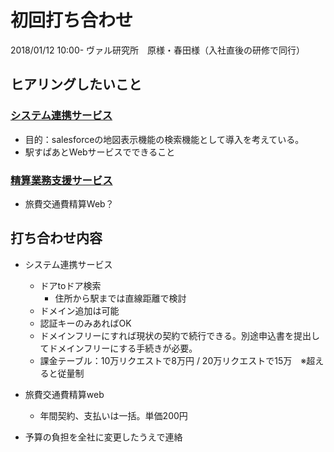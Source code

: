 # 初回打ち合わせ

2018/01/12 10:00-
ヴァル研究所　原様・春田様（入社直後の研修で同行）

## ヒアリングしたいこと

### [システム連携サービス](https://ekiworld.net/service/sier/webservice/index.html)

  - 目的：salesforceの地図表示機能の検索機能として導入を考えている。
  - 駅すぱあとWebサービスでできること
  
### [精算業務支援サービス](https://ekiworld.net/service/lp/seisan_tm/)

  - 旅費交通費精算Web？
  
## 打ち合わせ内容
  - システム連携サービス
    - ドアtoドア検索
      - 住所から駅までは直線距離で検討
    - ドメイン追加は可能
    - 認証キーのみあればOK
    - ドメインフリーにすれば現状の契約で続行できる。別途申込書を提出してドメインフリーにする手続きが必要。
    - 課金テーブル：10万リクエストで8万円 / 20万リクエストで15万　※超えると従量制
      
  - 旅費交通費精算web
    - 年間契約、支払いは一括。単価200円 

  - 予算の負担を全社に変更したうえで連絡
